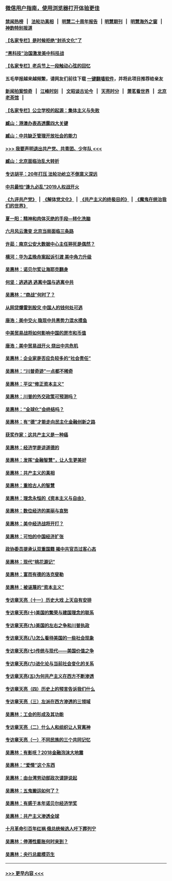 ### [微信用户指南，使用浏览器打开体验更佳](https://github.com/gfw-breaker/banned-news1/blob/master/indexes/wechat-guide.md?t=0)
#### [禁闻热榜](热点新闻.md?t=0)  &nbsp;&nbsp;|&nbsp;&nbsp; [法轮功真相](https://github.com/gfw-breaker/truth/blob/master/README.md?t=0) &nbsp;&nbsp;|&nbsp;&nbsp; [明慧二十周年报告](https://github.com/gfw-breaker/mh-reports/blob/master/README.md?t=0) &nbsp;&nbsp;|&nbsp;&nbsp;[明慧期刊](https://github.com/gfw-breaker/mh-qikan) &nbsp;&nbsp;|&nbsp;&nbsp; [明慧海外之窗](https://github.com/gfw-breaker/mh-news/blob/master/README.md?t=0) &nbsp;&nbsp;|&nbsp;&nbsp; [神韵特别报道](https://github.com/gfw-breaker/mh-news/blob/master/shenyun.md?t=0)
#### [【名家专栏】是时候拒绝“封杀文化”了](../pages/nsc423/n11814093.md?t=02101202) 
#### [“黑科技”治国激发美中科技战](../pages/nsc423/n11638056.md?t=02101202) 
#### [【名家专栏】老兵节上一段触动心弦的回忆](../pages/nsc423/n11646016.md?t=02101202) 
#### 五毛举报越来越频繁，请网友们前往下载 [一键翻墙软件](https://github.com/gfw-breaker/ssr-accounts)，并将此项目推荐给亲友
#### [新闻拍案惊奇](https://github.com/gfw-breaker/banned-news1/blob/master/pages/link4.md) &nbsp;&nbsp;|&nbsp;&nbsp; [江峰时刻](https://github.com/gfw-breaker/banned-news1/blob/master/pages/link4.md) &nbsp;&nbsp;|&nbsp;&nbsp; [文昭谈古论今](https://github.com/gfw-breaker/banned-news1/blob/master/pages/link4.md) &nbsp;&nbsp;|&nbsp;&nbsp; [天亮时分](https://github.com/gfw-breaker/banned-news1/blob/master/pages/link4.md) &nbsp;&nbsp;|&nbsp;&nbsp; [萧茗看世界](https://github.com/gfw-breaker/banned-news1/blob/master/pages/link4.md) &nbsp;&nbsp;|&nbsp;&nbsp; [北京老茶馆](https://github.com/gfw-breaker/banned-news1/blob/master/pages/link4.md) &nbsp;&nbsp;|&nbsp;&nbsp; 
#### [【名家专栏】公立学校的起源：集体主义与失败](../pages/nsc423/n11601833.md?t=02101202) 
#### [臧山：港澳办表态透露四大关键](../pages/nsc423/n11421628.md?t=02101202) 
#### [臧山：中共缺乏管理开放社会的能力](../pages/nsc423/n11407457.md?t=02101202) 
#### [>>> 我要声明退出共产党、共青团、少年队 <<<](https://github.com/begood0513/goodnews/blob/master/quit/letter.md) 
#### [臧山：北京面临治乱大转折](../pages/nsc423/n11406895.md?t=02101202) 
#### [专访胡平：20年打压 法轮功屹立不倒意义深远](../pages/nsc423/n11398800.md?t=02101202) 
#### [中共最怕“逢九必乱”2019人权战开火](../pages/nsc423/n11385248.md?t=02101202) 
#### [《九评共产党》](https://github.com/begood0513/9ping.md/blob/master/README.md) &nbsp;|&nbsp; [《解体党文化》](../../../../jtdwh.md/blob/master/README.md)  &nbsp;|&nbsp; [《共产主义的终极目的》](../../../../gczydzjmd.md/blob/master/README.md) &nbsp;|&nbsp; [《魔鬼在统治我们的世界》](../../../../mgztzwmdsj.md/blob/master/README.md) 
#### [夏一阳：精神和肉体灭绝的手段—转化洗脑](../pages/nsc423/n11368250.md?t=02101202) 
#### [六月风云激变 北京当局面临三条路](../pages/nsc423/n11313668.md?t=02101202) 
#### [许茹：南京公安大数据中心主任猝死是偶然？](../pages/nsc423/n11064744.md?t=02101202) 
#### [横河：华为孟晚舟案起诉引渡 美中角力升级](../pages/nsc423/n11027230.md?t=02101202) 
#### [吴惠林：诺贝尔奖让海耶克翻身](../pages/nsc423/n10890049.md?t=02101202) 
#### [何坚：逃逃逃 逃离中国与逃离中共](../pages/nsc423/n10592891.md?t=02101202) 
#### [吴惠林：“商战”何时了？](../pages/nsc423/n10573558.md?t=02101202) 
#### [从网贷爆雷到股灾 中国人的钱何处可逃](../pages/nsc423/n10572800.md?t=02101202) 
#### [唐浩：美中交火 隐现中共黑势力混水摸鱼](../pages/nsc423/n10544040.md?t=02101202) 
#### [中美贸易战将如何影响中国的房市和币值](../pages/nsc423/n10543697.md?t=02101202) 
#### [唐浩：美中贸易战开火 烧出中共危机](../pages/nsc423/n10540126.md?t=02101202) 
#### [吴惠林：企业家是否应负较多的“社会责任”](../pages/nsc423/n10535022.md?t=02101202) 
#### [吴惠林：“川普奇迹”一点都不稀奇](../pages/nsc423/n10512808.md?t=02101202) 
#### [吴惠林：平议“修正资本主义”](../pages/nsc423/n10495724.md?t=02101202) 
#### [吴惠林：川普的外交政策可预测吗？](../pages/nsc423/n10462387.md?t=02101202) 
#### [吴惠林：“全球化”会终结吗？](../pages/nsc423/n10452838.md?t=02101202) 
#### [吴惠林：有“德”才能走向民主化金融创新之路](../pages/nsc423/n10432292.md?t=02101202) 
#### [获奖作家：这共产主义是一种癌](../pages/nsc423/n10431541.md?t=02101202) 
#### [吴惠林：经济学是讲道德的](../pages/nsc423/n10398014.md?t=02101202) 
#### [吴惠林：发挥“金融智慧”，让人生更美好](../pages/nsc423/n10375019.md?t=02101202) 
#### [吴惠林：共产主义的真相](../pages/nsc423/n10351394.md?t=02101202) 
#### [吴惠林：重拾古人的智慧](../pages/nsc423/n10337691.md?t=02101202) 
#### [吴惠林：理念永恒的《资本主义与自由》](../pages/nsc423/n10316274.md?t=02101202) 
#### [吴惠林：数位经济的美丽与哀愁](../pages/nsc423/n10292946.md?t=02101202) 
#### [吴惠林：美中经济战将开打？](../pages/nsc423/n10258825.md?t=02101202) 
#### [吴惠林：可怕的中国经济扩张](../pages/nsc423/n10219147.md?t=02101202) 
#### [政协委员提承认双重国籍 揭中共官员过客心态](../pages/nsc423/n10208809.md?t=02101202) 
#### [吴惠林：现代“桃花源记”](../pages/nsc423/n10185234.md?t=02101202) 
#### [吴惠林：富而有德的洛克斐勒](../pages/nsc423/n10142264.md?t=02101202) 
#### [吴惠林：被诬蔑的“资本主义”](../pages/nsc423/n10124816.md?t=02101202) 
#### [专访章天亮（十一）历史大戏 上天自有安排](../pages/nsc423/n10094905.md?t=02101202) 
#### [专访章天亮(十)美国的繁荣与建国理念的联系](../pages/nsc423/n10094899.md?t=02101202) 
#### [专访章天亮(九)美国的左右之争和川普执政](../pages/nsc423/n10094889.md?t=02101202) 
#### [专访章天亮(八)怎么看待美国的一些社会现象](../pages/nsc423/n10094857.md?t=02101202) 
#### [专访章天亮(七)传统与现代——美国价值之争](../pages/nsc423/n10093140.md?t=02101202) 
#### [专访章天亮(六)进化论与当前社会变化的关系](../pages/nsc423/n10092036.md?t=02101202) 
#### [专访章天亮(五)为何共产主义在西方不断渗透](../pages/nsc423/n10083620.md?t=02101202) 
#### [专访章天亮（四）历史上的预言告诉我们什么](../pages/nsc423/n10083606.md?t=02101202) 
#### [专访章天亮（三）左派在西方渗透的三领域](../pages/nsc423/n10081115.md?t=02101202) 
#### [吴惠林：工会的形成及其功能](../pages/nsc423/n10080633.md?t=02101202) 
#### [专访章天亮（二）什么人和组织让人背离神](../pages/nsc423/n10076637.md?t=02101202) 
#### [专访章天亮（一）不同民族的三个共同记忆](../pages/nsc423/n10074188.md?t=02101202) 
#### [吴惠林：有影呒？2018金融泡沫大地震](../pages/nsc423/n10040534.md?t=02101202) 
#### [吴惠林：“爱情”这个东西](../pages/nsc423/n10019423.md?t=02101202) 
#### [吴惠林：由台湾劳动部政次请辞说起](../pages/nsc423/n9979679.md?t=02101202) 
#### [吴惠林：五鬼搬运如何了？](../pages/nsc423/n9925338.md?t=02101202) 
#### [吴惠林：有感于本年诺贝尔经济学奖](../pages/nsc423/n9871883.md?t=02101202) 
#### [吴惠林：共产主义渗透全球](../pages/nsc423/n9812748.md?t=02101202) 
#### [十月革命引百年红祸 俄总统候选人吁下葬列宁](../pages/nsc423/n9810182.md?t=02101202) 
#### [吴惠林：停滞性膨胀何时来到？](../pages/nsc423/n9764136.md?t=02101202) 
#### [吴惠林：央行总裁模范生](../pages/nsc423/n9728134.md?t=02101202) 

----
#### [ >>> 更早内容 <<< ](../indexes/nsc423-earlier.md)
